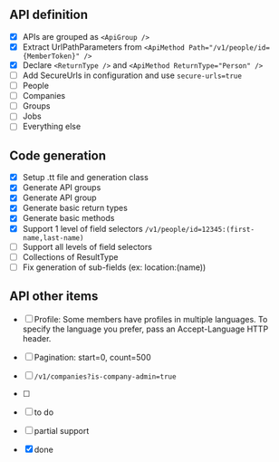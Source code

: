 
API definition
---------------------------------

- [x] APIs are grouped as `<ApiGroup />`  
- [x] Extract UrlPathParameters from `<ApiMethod Path="/v1/people/id={MemberToken}" />`  
- [x] Declare `<ReturnType />` and `<ApiMethod ReturnType="Person" />`
- [ ] Add SecureUrls in configuration and use `secure-urls=true`  
- [ ] People  
- [ ] Companies  
- [ ] Groups  
- [ ] Jobs  
- [ ] Everything else  

Code generation
---------------------------------

- [x] Setup .tt file and generation class  
- [x] Generate API groups  
- [x] Generate API group  
- [x] Generate basic return types  
- [x] Generate basic methods  
- [x] Support 1 level of field selectors `/v1/people/id=12345:(first-name,last-name)`  
- [ ] Support all levels of field selectors   
- [ ] Collections of ResultType  
- [ ] Fix generation of sub-fields (ex: location:(name))  

API other items
---------------------------------

- [ ] Profile: Some members have profiles in multiple languages. To specify the language you prefer, pass an Accept-Language HTTP header.  
- [ ] Pagination: start=0, count=500  
- [ ] `/v1/companies?is-company-admin=true`  



- [ ]   

- [ ] to do 
- [ ] partial support 
- [x] done  

